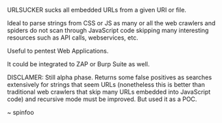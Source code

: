 URLSUCKER sucks all embedded URLs from a given URI or file.

Ideal to parse strings from CSS or JS as many or all the web crawlers and spiders do not scan through JavaScript code skipping many interesting resources such as API calls, webservices, etc.

Useful to pentest Web Applications.

It could be integrated to ZAP or Burp Suite as well. 

DISCLAMER: Still alpha phase. Returns some false positives as searches extensively for strings that seem URLs (nonetheless this is better than traditional web crawlers that skip many URLs embedded into JavaScript code) and recursive mode must be improved. But used it as a POC.


~
spinfoo

